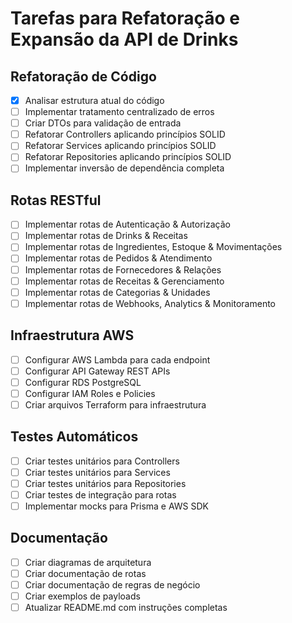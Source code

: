 # Tarefas para Refatoração e Expansão da API de Drinks

## Refatoração de Código
- [x] Analisar estrutura atual do código
- [ ] Implementar tratamento centralizado de erros
- [ ] Criar DTOs para validação de entrada
- [ ] Refatorar Controllers aplicando princípios SOLID
- [ ] Refatorar Services aplicando princípios SOLID
- [ ] Refatorar Repositories aplicando princípios SOLID
- [ ] Implementar inversão de dependência completa

## Rotas RESTful
- [ ] Implementar rotas de Autenticação & Autorização
- [ ] Implementar rotas de Drinks & Receitas
- [ ] Implementar rotas de Ingredientes, Estoque & Movimentações
- [ ] Implementar rotas de Pedidos & Atendimento
- [ ] Implementar rotas de Fornecedores & Relações
- [ ] Implementar rotas de Receitas & Gerenciamento
- [ ] Implementar rotas de Categorias & Unidades
- [ ] Implementar rotas de Webhooks, Analytics & Monitoramento

## Infraestrutura AWS
- [ ] Configurar AWS Lambda para cada endpoint
- [ ] Configurar API Gateway REST APIs
- [ ] Configurar RDS PostgreSQL
- [ ] Configurar IAM Roles e Policies
- [ ] Criar arquivos Terraform para infraestrutura

## Testes Automáticos
- [ ] Criar testes unitários para Controllers
- [ ] Criar testes unitários para Services
- [ ] Criar testes unitários para Repositories
- [ ] Criar testes de integração para rotas
- [ ] Implementar mocks para Prisma e AWS SDK

## Documentação
- [ ] Criar diagramas de arquitetura
- [ ] Criar documentação de rotas
- [ ] Criar documentação de regras de negócio
- [ ] Criar exemplos de payloads
- [ ] Atualizar README.md com instruções completas
